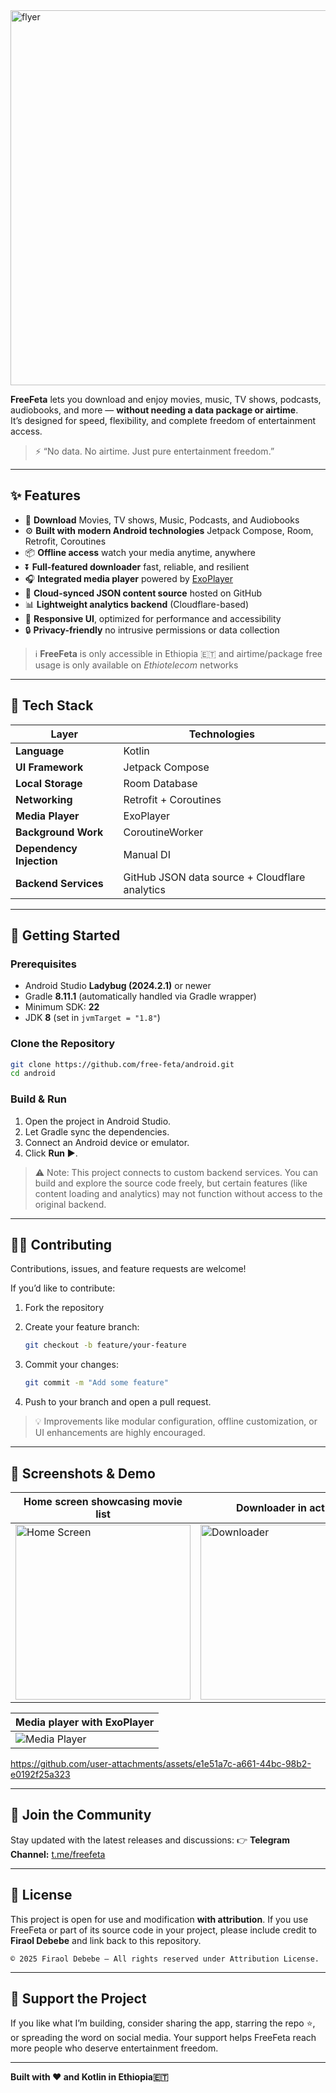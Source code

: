 <img width="1000" height="600" alt="flyer" src="https://github.com/user-attachments/assets/c2521a7c-e211-4192-b6fa-58936b95cbee" />

**FreeFeta** lets you download and enjoy movies, music, TV shows, podcasts, audiobooks, and more — **without needing a data package or airtime**.  
It’s designed for speed, flexibility, and complete freedom of entertainment access.

> ⚡ “No data. No airtime. Just pure entertainment freedom.”

---

## ✨ Features

- 🎥 **Download** Movies, TV shows, Music, Podcasts, and Audiobooks  
- ⚙️ **Built with modern Android technologies**  Jetpack Compose, Room, Retrofit, Coroutines  
- 📦 **Offline access**  watch your media anytime, anywhere  
- ⏬ **Full-featured downloader**  fast, reliable, and resilient  
- 🎧 **Integrated media player** powered by [ExoPlayer](https://developer.android.com/guide/topics/media/exoplayer)  
- 📡 **Cloud-synced JSON content source** hosted on GitHub  
- 📊 **Lightweight analytics backend** (Cloudflare-based)  
- 🎨 **Responsive UI**, optimized for performance and accessibility  
- 🔒 **Privacy-friendly**  no intrusive permissions or data collection

> ℹ️ **FreeFeta** is only accessible in Ethiopia 🇪🇹 and airtime/package free usage is only available on _Ethiotelecom_ networks

---

## 🧰 Tech Stack

| Layer | Technologies |
|-------|---------------|
| **Language** | Kotlin |
| **UI Framework** | Jetpack Compose |
| **Local Storage** | Room Database |
| **Networking** | Retrofit + Coroutines |
| **Media Player** | ExoPlayer |
| **Background Work** | CoroutineWorker |
| **Dependency Injection** | Manual DI |
| **Backend Services** | GitHub JSON data source + Cloudflare analytics |

---

## 🚀 Getting Started

### Prerequisites
- Android Studio **Ladybug (2024.2.1)** or newer  
- Gradle **8.11.1** (automatically handled via Gradle wrapper) 
- Minimum SDK: **22**  
- JDK **8** (set in `jvmTarget = "1.8"`)

### Clone the Repository
```bash
git clone https://github.com/free-feta/android.git
cd android
````

### Build & Run

1. Open the project in Android Studio.
2. Let Gradle sync the dependencies.
3. Connect an Android device or emulator.
4. Click **Run ▶**.

> ⚠️ Note: This project connects to custom backend services.
> You can build and explore the source code freely, but certain features (like content loading and analytics) may not function without access to the original backend.

---

## 🧑‍💻 Contributing

Contributions, issues, and feature requests are welcome!

If you’d like to contribute:

1. Fork the repository
2. Create your feature branch:

   ```bash
   git checkout -b feature/your-feature
   ```
3. Commit your changes:

   ```bash
   git commit -m "Add some feature"
   ```
4. Push to your branch and open a pull request.

> 💡 Improvements like modular configuration, offline customization, or UI enhancements are highly encouraged.

---

## 📸 Screenshots & Demo

| Home screen showcasing movie list | Downloader in action |
|-------------|-------------|
| <img src="https://github.com/user-attachments/assets/5319546c-384e-4ccc-8dbc-06759113f9fc" alt="Home Screen" width="280"> | <img src="https://github.com/user-attachments/assets/1cc7aa0c-fa6c-4e63-8c33-b1b710f7ceb5" alt="Downloader" width="280"> |

| Media player with ExoPlayer |
|-------------|
| <img src="https://github.com/user-attachments/assets/ce7329f9-e19c-4668-820e-cd9d9969d2b7" alt="Media Player" > |

https://github.com/user-attachments/assets/e1e51a7c-a661-44bc-98b2-e0192f25a323

---

## 💬 Join the Community

Stay updated with the latest releases and discussions:
👉 **Telegram Channel:** [t.me/freefeta](https://t.me/freefeta)

---

## 📄 License

This project is open for use and modification **with attribution**.
If you use FreeFeta or part of its source code in your project, please include credit to **Firaol Debebe** and link back to this repository.

```
© 2025 Firaol Debebe — All rights reserved under Attribution License.
```

---

## 🌟 Support the Project

If you like what I’m building, consider sharing the app, starring the repo ⭐, or spreading the word on social media.
Your support helps FreeFeta reach more people who deserve entertainment freedom.

---

**Built with ❤️ and Kotlin in Ethiopia🇪🇹**
